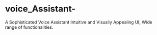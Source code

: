 # voice_Assistant-
 A Sophisticated Voice Assistant Intuitive and Visually Appealing UI, Wide range of functionalities.
